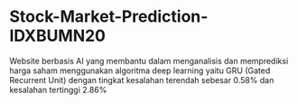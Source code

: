 # Stock-Market-Prediction-IDXBUMN20
Website berbasis AI yang membantu dalam menganalisis dan memprediksi harga saham menggunakan algoritma deep learning yaitu GRU (Gated Recurrent Unit) dengan tingkat kesalahan terendah sebesar 0.58% dan kesalahan tertinggi 2.86%
